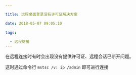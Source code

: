 ```yaml
---

title: 远程桌面登录没有许可证解决方案

date: 2018-05-07 09:05:10

tags:

  - 远程链接
---
```



在远程连接时有时会出现没有提供许可证、远程会话已断开问题。

这时通过命令行  `mstsc /v: ip /admin`  即可进行连接